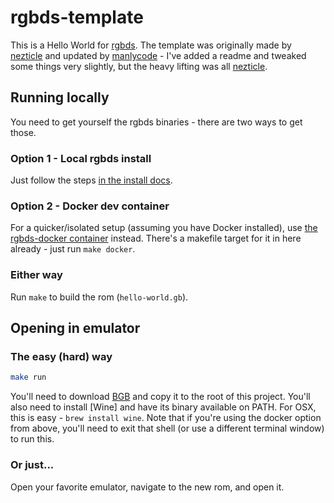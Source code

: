 # rgbds-template

This is a Hello World for [rgbds](https://github.com/rednex/rgbds). The template was originally made by [nezticle](https://github.com/nezticle/rgbds-template) and updated by [manlycode](https://github.com/manlycode/rgbds-template) - I've added a readme and tweaked some things very slightly, but the heavy lifting was all [nezticle](https://github.com/nezticle/rgbds-template).

## Running locally

You need to get yourself the rgbds binaries - there are two ways to get those.

### Option 1 - Local rgbds install

Just follow the steps [in the install docs](https://github.com/rednex/rgbds#1-installing-rgbds).

### Option 2 - Docker dev container

For a quicker/isolated setup (assuming you have Docker installed), use [the rgbds-docker container](https://github.com/forana/rgbds-docker) instead. There's a makefile target for it in here already - just run `make docker`.

### Either way

Run `make` to build the rom (`hello-world.gb`).

## Opening in emulator

### The easy (hard) way

```sh
make run
```

You'll need to download [BGB](http://bgb.bircd.org/) and copy it to the root of this project. You'll also need to install [Wine] and have its binary available on PATH. For OSX, this is easy - `brew install wine`. Note that if you're using the docker option from above, you'll need to exit that shell (or use a different terminal window) to run this.

### Or just...

Open your favorite emulator, navigate to the new rom, and open it.
